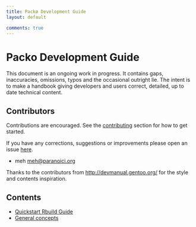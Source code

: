 ```yaml
---
title: Packø Development Guide
layout: default

comments: true
---
```


Packo Development Guide
=======================
This document is an ongoing work in progress. It contains gaps, inaccuracies, omissions, typos and
the occasional outright lie. The intent is to make a handbook giving developers and users correct,
detailed, up to date technical content.

Contributors
------------
Contributions are encouraged. See the [contributing](/docs/packo/contributing.html) section for how to get started.

If you have any corrections, suggestions or improvements please open an issue
[here](https://github.com/distro/packo/issues).

* meh <meh@paranoici.org>

Thanks to the contributors from http://devmanual.gentoo.org/ for the style and contents inspiration.

Contents
--------
* [Quickstart Rbuild Guide](/docs/packo/quickstart.html)
* [General concepts](/docs/packo/general-concepts.html)

